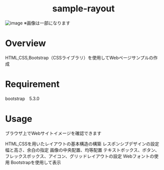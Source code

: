 <h1 align="center">
sample-rayout
</h1>

![image](https://github.com/user-attachments/assets/9f76eec4-084b-437b-b26b-182107785994)
※画像は一部になります



# Overview
HTML,CSS,Bootstrap（CSSライブラリ）を使用してWebページサンプルの作成  

# Requirement
bootstrap　5.3.0

# Usage
ブラウザ上でWebサイトイメージを確認できます
  
HTML,CSSを用いたレイアウトの基本構造の構築
レスポンシブデザインの設定
幅と高さ、余白の指定
画像の中央配置、均等配置
テキストボックス、ボタン、フレックスボックス、アイコン、グリッドレイアウトの設定
Webフォントの使用
Bootstrapを使用して表示
